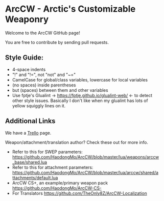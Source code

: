 # ArcCW - Arctic's Customizable Weaponry

Welcome to the ArcCW GitHub page!

You are free to contribute by sending pull requests.

## Style Guide:
 - 4-space indents
 - "!" and "!=", not "not" and "~="
 - CamelCase for global/class variables, lowercase for local variables
 - (no spaces) inside parentheses
 - but (spaces) between them and other variables
 - Use fptje's Glualint -> https://fptje.github.io/glualint-web/ <- to detect other style issues. Basically I don't like when my glualint has lots of yellow squiggly lines on it.

## Additional Links
We have a [Trello](https://trello.com/b/T4E9Fj8u/arccw-base) page.

Weapon/attachment/translation author? Check these out for more info.
- Refer to this for SWEP parameters: https://github.com/HaodongMo/ArcCW/blob/master/lua/weapons/arccw_base/shared.lua
- Refer to this for attachment parameters: https://github.com/HaodongMo/ArcCW/blob/master/lua/arccw/shared/attachments/default.lua
- ArcCW CS+, an example/primary weapon pack https://github.com/HaodongMo/ArcCW-CS-
- For Translators https://github.com/TheOnly8Z/ArcCW-Localization
